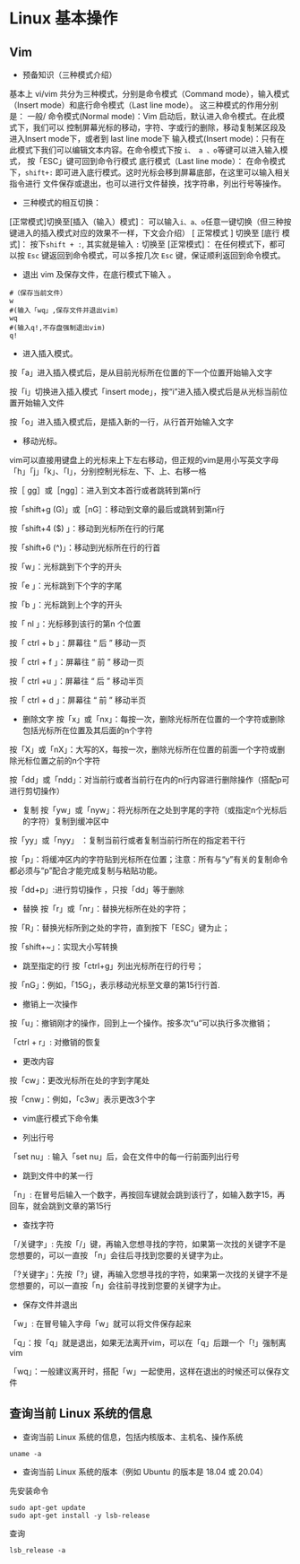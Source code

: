 # Linux 基本操作

## Vim

- 预备知识（三种模式介绍）

基本上 vi/vim 共分为三种模式，分别是命令模式（Command mode），输入模式（Insert mode）和底行命令模式（Last line mode）。 这三种模式的作用分别是： 
一般/ 命令模式(Normal mode)：Vim 启动后，默认进入命令模式。在此模式下，我们可以 控制屏幕光标的移动，字符、字或行的删除，移动复制某区段及进入Insert mode下，或者到 last line mode下
输入模式(Insert mode)：只有在此模式下我们可以编辑文本内容。在命令模式下按 `i、 a 、o`等键可以进入输入模式， 按「ESC」键可回到命令行模式
底行模式（Last line mode）： 在命令模式下，`shift+:` 即可进入底行模式。这时光标会移到屏幕底部，在这里可以输入相关指令进行 文件保存或退出，也可以进行文件替换，找字符串，列出行号等操作。

- 三种模式的相互切换：

[正常模式]切换至[插入（输入）模式]： 可以输入`i、a、o`任意一键切换（但三种按键进入的插入模式对应的效果不一样，下文会介绍）
[ 正常模式 ] 切换至 [底行 模式]：  按下`shift + :`, 其实就是输入 `:`
切换至 [正常模式]： 在任何模式下，都可以按 `Esc` 键返回到命令模式，可以多按几次 `Esc` 键，保证顺利返回到命令模式。

- 退出 vim 及保存文件，在底行模式下输入 。

```shell
#（保存当前文件）
w 
#(输入「wq」,保存文件并退出vim)
wq 
#(输入q!,不存盘强制退出vim)
q! 
```

- 进入插入模式。

按「a」进入插入模式后，是从目前光标所在位置的下一个位置开始输入文字

按「i」切换进入插入模式「insert mode」，按“i”进入插入模式后是从光标当前位置开始输入文件

按「o」进入插入模式后，是插入新的一行，从行首开始输入文字

- 移动光标。

vim可以直接用键盘上的光标来上下左右移动，但正规的vim是用小写英文字母「h」「j」「k」、「l」，分别控制光标左、下、上、右移一格

按［ gg］或［ngg］：进入到文本首行或者跳转到第n行

按「shift+g (G)」或［nG］：移动到文章的最后或跳转到第n行

按「shift+4 ($) 」：移动到光标所在行的行尾

按「shift+6 (^)」：移动到光标所在行的行首

按「w」：光标跳到下个字的开头

按「e 」：光标跳到下个字的字尾

按「b 」：光标跳到上个字的开头

按「 nl 」：光标移到该行的第n 个位置

按「 ctrl + b 」：屏幕往 “ 后 ” 移动一页

按「 ctrl + f 」：屏幕往 “ 前 ” 移动一页

按「 ctrl +u 」：屏幕往 “ 后 ” 移动半页

按「 ctrl + d 」：屏幕往 “ 前 ” 移动半页

- 删除文字
按「x」或「nx」：每按一次，删除光标所在位置的一个字符或删除包括光标所在位置及其后面的n个字符

按「X」或「nX」：大写的X，每按一次，删除光标所在位置的前面一个字符或删除光标位置之前的n个字符

按「dd」或「ndd」：对当前行或者当前行在内的n行内容进行删除操作（搭配p可进行剪切操作）

- 复制 
按「yw」或「nyw」：将光标所在之处到字尾的字符（或指定n个光标后的字符）复制到缓冲区中

按「yy」或「nyy」 ：复制当前行或者复制当前行所在的指定若干行

按「p」：将缓冲区内的字符贴到光标所在位置；注意：所有与“y”有关的复制命令都必须与“p”配合才能完成复制与粘贴功能。

按「dd+p」:进行剪切操作 ，只按「dd」等于删除

- 替换 
按「r」或「nr」：替换光标所在处的字符；

按「R」：替换光标所到之处的字符，直到按下「ESC」键为止；

按「shift+~」：实现大小写转换

- 跳至指定的行 
按「ctrl+g」列出光标所在行的行号；

按「nG」：例如，「15G」，表示移动光标至文章的第15行行首.

- 撤销上一次操作

按「u」：撤销刚才的操作，回到上一个操作。按多次“u”可以执行多次撤销；

「ctrl + r」: 对撤销的恢复 
- 更改内容

按「cw」：更改光标所在处的字到字尾处

按「cnw」：例如，「c3w」表示更改3个字

- vim底行模式下命令集 

- 列出行号

「set nu」: 输入「set nu」后，会在文件中的每一行前面列出行号

- 跳到文件中的某一行

「n」: 在冒号后输入一个数字，再按回车键就会跳到该行了，如输入数字15，再回车，就会跳到文章的第15行

- 查找字符

「/关键字」: 先按「/」键，再输入您想寻找的字符，如果第一次找的关键字不是您想要的，可以一直按 「n」会往后寻找到您要的关键字为止。

「?关键字」：先按「?」键，再输入您想寻找的字符，如果第一次找的关键字不是您想要的，可以一直按「n」会往前寻找到您要的关键字为止。

- 保存文件并退出

「w」: 在冒号输入字母「w」就可以将文件保存起来

「q」：按「q」就是退出，如果无法离开vim，可以在「q」后跟一个「!」强制离vim

「wq」：一般建议离开时，搭配「w」一起使用，这样在退出的时候还可以保存文件


## 查询当前 Linux 系统的信息

- 查询当前 Linux 系统的信息，包括内核版本、主机名、操作系统
```shell
uname -a
```

- 查询当前 Linux 系统的版本（例如 Ubuntu 的版本是 18.04 或 20.04）

先安装命令
```shell
sudo apt-get update
sudo apt-get install -y lsb-release
```

查询
```shell
lsb_release -a
```